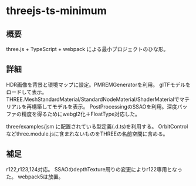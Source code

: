 # threejs-ts-minimum

## 概要

three.js + TypeScript + webpack による最小プロジェクトのひな形。

## 詳細
HDR画像を背景と環境マップに設定。PMREMGeneratorを利用。
glTFモデルをロードして表示。
THREE.MeshStandardMaterial/StandardNodeMaterial/ShaderMaterialでマテリアルを再構築してモデルを表示。
PostProcessingのSSAOを利用。深度バッファの精度を得るためにwebgl2化＋FloatType対応した。

three/examples/jsm に配置されている型定義(.d.ts)を利用する。
OrbitControlなどthree.module.jsに含まれないものをTHREEの名前空間に含める。

## 補足
r122,r123,124対応。
SSAOのdepthTexture周りの変更によりr122専用となった。
webpack5は放置。